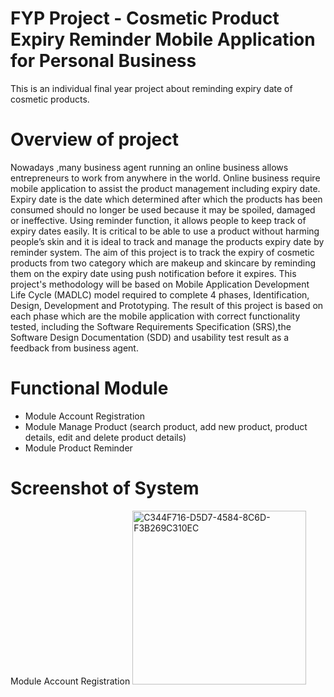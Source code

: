 # FYP Project - Cosmetic Product Expiry Reminder Mobile Application for Personal Business
 This is an individual final year project about reminding expiry date of cosmetic products.
 
 # Overview of project
 Nowadays ,many business agent running an online business allows entrepreneurs to work from anywhere in the world. Online business require mobile application to assist the product management including expiry date. Expiry date is the date which determined after which the products has been consumed should no longer be used because it may be spoiled, damaged or ineffective. Using reminder function, it allows people to keep track of expiry dates easily. It is critical to be able to use a product without harming people’s skin and it is ideal to track and manage the products expiry date by reminder system. The aim of this project is to track the expiry of cosmetic products from two category which are makeup and skincare by reminding them on the expiry date using push notification before it expires. This project's methodology will be based on Mobile Application Development Life Cycle (MADLC) model required to complete 4 phases, Identification, Design, Development and Prototyping. The result of this project is based on each phase which are the mobile application with correct functionality tested, including the Software Requirements Specification (SRS),the Software Design Documentation (SDD) and usability test result as a feedback from business agent.
 
# Functional Module
- Module Account Registration
- Module Manage Product (search product, add new product, product details, edit and delete product details)
- Module Product Reminder 

# Screenshot of System
Module Account Registration
<img width="278" alt="C344F716-D5D7-4584-8C6D-F3B269C310EC" src="https://user-images.githubusercontent.com/56688632/207653247-9718e67c-b087-4d9f-9331-4ea86c0427bc.png">
